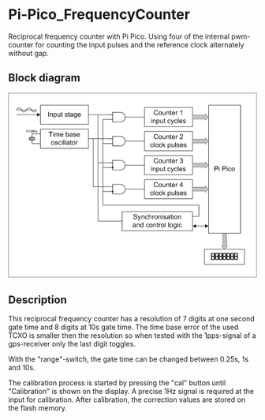 # Pi-Pico_FrequencyCounter
Reciprocal frequency counter with Pi Pico.
Using four of the internal pwm-counter for counting the input pulses and the reference clock alternately without gap.

## Block diagram
![blockdiagram](docs/blockdiagram.png)

## Description
This reciprocal frequency counter has a resolution of 7 digits at one second gate time and 8 digits at 10s gate time.
The time base error of the used TCXO is smaller then the resolution so when tested with the 1pps-signal of a gps-receiver only the last digit toggles.

With the "range"-switch, the gate time can be changed between 0.25s, 1s and 10s.

The calibration process is started by pressing the "cal" button until "Calibration" is shown on the display. A precise 1Hz signal is required at the input for calibration. After calibration, the correction values are stored on the flash memory.
